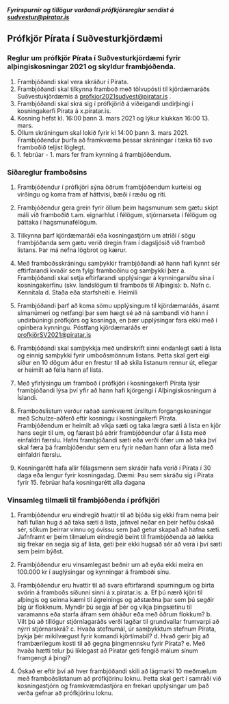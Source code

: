 ***Fyrirspurnir og tillögur varðandi prófkjörsreglur sendist á sudvestur@piratar.is***

## Prófkjör Pírata í Suðvesturkjördæmi


### Reglur um prófkjör Pírata í Suðvesturkjördæmi fyrir alþingiskosningar 2021 og skyldur frambjóðenda.
1. Frambjóðandi skal vera skráður í Pírata.
2. Frambjóðandi skal tilkynna framboð með tölvupósti til kjördæmaráðs Suðvestukjördæmis á profkjor2021sudvest@piratar.is .
3. Frambjóðandi skal skrá sig í prófkjörið á viðeigandi undirþingi í kosningakerfi Pírata á x.piratar.is.
4. Kosning hefst kl. 16:00 þann 3. mars 2021 og lýkur klukkan 16:00 13. mars.
5. Öllum skráningum skal lokið fyrir kl 14:00 þann 3. mars 2021. Frambjóðendur þurfa að framkvæma þessar skráningar í tæka tíð svo framboðið teljist löglegt.
6. 1\. febrúar - 1. mars fer fram kynning á frambjóðendum.

### Siðareglur framboðsins
1. Frambjóðendur í prófkjöri sýna öðrum frambjóðendum kurteisi og virðingu og koma fram af háttvísi, bæði í ræðu og riti.
2. Frambjóðendur gera grein fyrir öllum þeim hagsmunum sem gætu skipt máli við framboðið t.am. eignarhlut í félögum, stjórnarseta í félögum og þáttaka í hagsmunafélögum.
3. Tilkynna þarf kjördæmaráði eða kosningastjórn um atriði í sögu frambjóðanda sem gætu verið dregin fram í dagsljósið við framboð listans. Þar má nefna lögbrot og kærur.
4. Með framboðsskráningu samþykkir frambjóðandi að hann hafi kynnt sér eftirfarandi kvaðir sem fylgi framboðinu og samþykki þær
a. Frambjóðandi skal setja eftirfarandi upplýsingar á kynningarsíðu sína í kosningakerfinu (skv. landslögum til framboðs til Alþingis):
b. Nafn
c. Kennitala
d. Staða eða starfsheiti
e. Heimili

1. Frambjóðandi þarf að koma sömu upplýsingum til kjördæmaráðs, ásamt símanúmeri og netfangi þar sem hægt sé að ná sambandi við hann í undirbúningi prófkjörs og kosninga, en þær upplýsingar fara ekki með í opinbera kynningu. Póstfang kjördæmaráðs er profkjörSV2021@piratar.is
2. Frambjóðandi skal samþykkja með undirskrift sinni endanlegt sæti á lista og einnig samþykki fyrir umboðsmönnum listans. Þetta skal gert eigi síður en 10 dögum áður en frestur til að skila listanum rennur út, ellegar er heimilt að fella hann af lista.
3. Með yfirlýsingu um framboð í prófkjöri í kosningakerfi Pírata lýsir frambjóðandi lýsa því yfir að hann hafi kjörgengi í Alþingiskosningum á Íslandi.
4. Framboðslistum verður raðað samkvæmt úrslitum forgangskosningar með Schulze-aðferð eftir kosningu í kosningakerfi Pírata. Frambjóðendum er heimilt að víkja sæti og taka lægra sæti á lista en kjör hans segir til um, og færast þá aðrir frambjóðendur ofar á lista með einfaldri færslu. Hafni frambjóðandi sæti eða verði ófær um að taka því skal færa þá frambjóðendur sem eru fyrir neðan hann ofar á lista með einfaldri færslu.
5. Kosningarétt hafa allir félagsmenn sem skráðir hafa verið í Pírata í 30 daga eða lengur fyrir kosningadag. Dæmi: Þau sem skráðu sig í Pírata fyrir 15. febrúar hafa kosningarétt alla dagana

### Vinsamleg tilmæli til frambjóðenda í prófkjöri

1. Frambjóðendur eru eindregið hvattir til að bjóða sig ekki fram nema þeir hafi fullan hug á að taka sæti á lista, jafnvel neðar en þeir hefðu óskað sér, sökum þeirrar vinnu og óvissu sem það getur skapað að hafna sæti. Jafnframt er þeim tilmælum eindregið beint til frambjóðenda að lækka sig frekar en segja sig af lista, geti þeir ekki hugsað sér að vera í því sæti sem þeim býðst.
2. Frambjóðendur eru vinsamlegast beðnir um að eyða ekki meira en 100.000 kr í auglýsingar og kynningar á framboði sínu.

3. Frambjóðendur eru hvattir til að svara eftirfarandi spurningum og birta svörin á framboðs síðunni sinni á x.piratar.is:
a. Ef þú nærð kjöri til alþingis og seinna kæmi til ágreinings og aðstæðna þar sem þú segðir þig úr flokknum. Myndir þú segja af þér og víkja þingsætinu til varamanns eða starfa áfram sem óháður eða með öðrum flokkum?
b. Vilt þú að tillögur stjórnlagaráðs verði lagðar til grundvallar frumvarpi að nýrri stjórnarskrá?
c. Hvaða stefnumál, úr samþykktum stefnum Pírata, þykja þér mikilvægust fyrir komandi kjörtímabil?
d. Hvað gerir þig að frambærilegum kosti til að gegna þingmennsku fyrir Pírata?
e. Með hvaða hætti telur þú líklegast að Píratar geti fengið málum sínum framgengt á þingi?

4. Óskað er eftir því að hver frambjóðandi skili að lágmarki 10 meðmælum með framboðslistanum að prófkjörinu loknu. Þetta skal gert í samráði við kosningastjórn og framkvæmdastjóra en frekari upplýsingar um það verða gefnar að prófkjörinu loknu.
